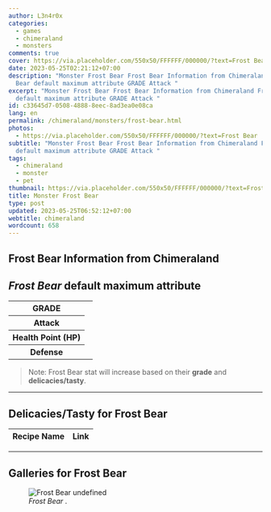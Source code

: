 ```yaml
---
author: L3n4r0x
categories:
  - games
  - chimeraland
  - monsters
comments: true
cover: https://via.placeholder.com/550x50/FFFFFF/000000/?text=Frost Bear
date: 2023-05-25T02:21:12+07:00
description: "Monster Frost Bear Frost Bear Information from Chimeraland Frost
  Bear default maximum attribute GRADE Attack "
excerpt: "Monster Frost Bear Frost Bear Information from Chimeraland Frost Bear
  default maximum attribute GRADE Attack "
id: c33645d7-0508-4888-8eec-8ad3ea0e08ca
lang: en
permalink: /chimeraland/monsters/frost-bear.html
photos:
  - https://via.placeholder.com/550x50/FFFFFF/000000/?text=Frost Bear
subtitle: "Monster Frost Bear Frost Bear Information from Chimeraland Frost Bear
  default maximum attribute GRADE Attack "
tags:
  - chimeraland
  - monster
  - pet
thumbnail: https://via.placeholder.com/550x50/FFFFFF/000000/?text=Frost Bear
title: Monster Frost Bear
type: post
updated: 2023-05-25T06:52:12+07:00
webtitle: chimeraland
wordcount: 658
---
```


<link
  rel="stylesheet"
  href="https://rawcdn.githack.com/dimaslanjaka/Web-Manajemen/870a349/css/bootstrap-5-3-0-alpha3-wrapper.css"
/>
<section id="bootstrap-wrapper">
  <div data-bs-theme="dark">
    <h2>Frost Bear Information from Chimeraland</h2>
    <h2 id="attribute"><i>Frost Bear</i> default maximum attribute</h2>
    <div class="row">
      <div class="col mb-2">
        <div class="card">
          <div class="card-body">
            <table>
              <tr>
                <th>GRADE</th>
                <td><br /></td>
              </tr>
              <tr>
                <th>Attack</th>
                <td></td>
              </tr>
              <tr>
                <th>Health Point (HP)</th>
                <td></td>
              </tr>
              <tr>
                <th>Defense</th>
                <td></td>
              </tr>
            </table>
          </div>
        </div>
      </div>
    </div>
    <blockquote class="bd-callout bd-callout-warning">
      Note: Frost Bear stat will increase based on their <b>grade</b> and
      <b>delicacies/tasty</b>.
    </blockquote>
    <hr />
    <h2 id="delicacies">Delicacies/Tasty for Frost Bear</h2>
    <div class="card">
      <div class="card-body">
        <div class="table-responsive">
          <table class="table table-striped">
            <thead>
              <tr>
                <th>Recipe Name</th>
                <th>Link</th>
              </tr>
            </thead>
            <tbody></tbody>
          </table>
        </div>
      </div>
    </div>
    <hr />
    <div id="gallery">
      <h2>Galleries for Frost Bear</h2>
      <div class="row">
        <div class="col-lg-6 col-12">
          <figure>
            <img
              src="https://www.webmanajemen.com/undefined"
              alt="Frost Bear undefined"
            />
            <figcaption style="word-wrap: break-word">
              <i>Frost Bear</i> .
            </figcaption>
          </figure>
        </div>
      </div>
    </div>
  </div>
</section>